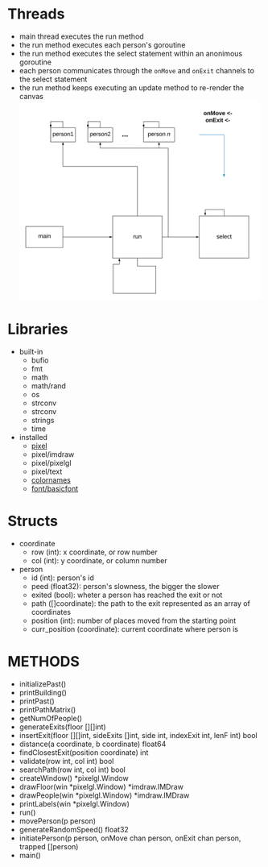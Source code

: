 # Threads
- main thread executes the run method
- the run method executes each person's goroutine
- the run method executes the select statement within an anonimous goroutine
- each person communicates through the `onMove` and `onExit` channels to the select statement
- the run method keeps executing an update method to re-render the canvas
![](assets/threads.png)
# Libraries
* built-in
  * bufio
  * fmt
  * math
  * math/rand
  * os
  * strconv
  * strconv
  * strings
  * time
* installed
  * [pixel](https://github.com/faiface/pixel)
   * pixel/imdraw
   * pixel/pixelgl
   * pixel/text
  * [colornames](https://godoc.org/golang.org/x/image/colornames)
  * [font/basicfont](https://godoc.org/golang.org/x/image/font/basicfont)
# Structs
* coordinate
  * row (int): x coordinate, or row number
  * col (int): y coordinate, or column number
* person
  * id (int): person's id
  * peed (float32): person's slowness, the bigger the slower
  * exited (bool): wheter a person has reached the exit or not
  * path ([]coordinate): the path to the exit represented as an array of coordinates
  * position (int): number of places moved from the starting point
  * curr_position (coordinate): current coordinate where person is
# METHODS
* initializePast()
* printBuilding()
* printPast()
* printPathMatrix()
* getNumOfPeople()
* generateExits(floor [][]int)
* insertExit(floor [][]int, sideExits []int, side int, indexExit int, lenF int) bool
* distance(a coordinate, b coordinate) float64
* findClosestExit(position coordinate) int
* validate(row int, col int) bool
* searchPath(row int, col int) bool
* createWindow() \*pixelgl.Window
* drawFloor(win \*pixelgl.Window) \*imdraw.IMDraw
* drawPeople(win \*pixelgl.Window) \*imdraw.IMDraw
* printLabels(win \*pixelgl.Window)
* run()
* movePerson(p person)
* generateRandomSpeed() float32
* initiatePerson(p person, onMove chan person, onExit chan person, trapped []person)
* main()
